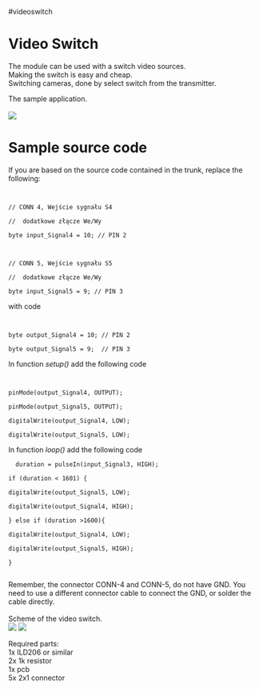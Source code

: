 #videoswitch
# Video Switch #

The module can be used with a switch video sources.<br>
Making the switch is easy and cheap.<br>
Switching cameras, done by select switch from the transmitter.<br>

The sample application.<br>
<br>
<img src='http://i.imgur.com/tE3umtR.jpg' />

<h1>Sample source code</h1>

If you are based on the source code contained in the trunk, replace the following:<br>
<pre><code><br>
// CONN 4, Wejście sygnału S4<br>
//  dodatkowe złącze We/Wy<br>
byte input_Signal4 = 10; // PIN 2<br>
<br>
// CONN 5, Wejście sygnału S5<br>
//  dodatkowe złącze We/Wy<br>
byte input_Signal5 = 9; // PIN 3</code></pre>

with code<br>
<pre><code><br>
byte output_Signal4 = 10; // PIN 2<br>
byte output_Signal5 = 9;  // PIN 3</code></pre>

In function <i>setup()</i> add the following code<br>
<pre><code><br>
pinMode(output_Signal4, OUTPUT);<br>
pinMode(output_Signal5, OUTPUT);<br>
digitalWrite(output_Signal4, LOW);<br>
digitalWrite(output_Signal5, LOW);</code></pre>

In function <i>loop()</i> add the following code<br>
<pre><code>  duration = pulseIn(input_Signal3, HIGH);<br>
if (duration &lt; 1601) {<br>
digitalWrite(output_Signal5, LOW);<br>
digitalWrite(output_Signal4, HIGH);<br>
} else if (duration &gt;1600){<br>
digitalWrite(output_Signal4, LOW);<br>
digitalWrite(output_Signal5, HIGH);<br>
}<br>
</code></pre>


Remember, the connector CONN-4 and CONN-5, do not have GND. You need to use a different connector cable to connect the GND, or solder the cable directly.<br>
<br>
Scheme of the video switch.<br>
<img src='http://i.imgur.com/ld0X5pP.png' />    <img src='http://i.imgur.com/jLL8uoz.png' />

Required parts:<br>
1x ILD206 or similar<br>
2x 1k resistor<br>
1x pcb<br>
5x 2x1 connector<br>